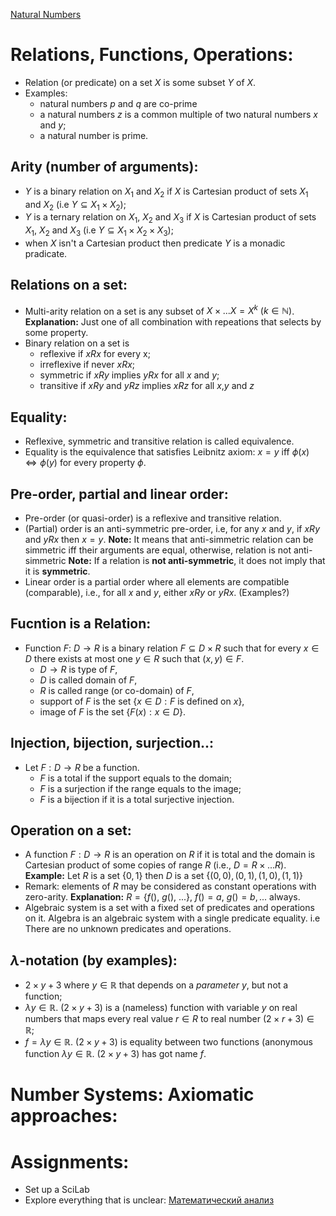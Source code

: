 [Natural Numbers](Natural%20Numbers.md)
# Relations, Functions, Operations:
- Relation (or predicate) on a set $X$ is some subset $Y$ of $X$.
- Examples:
	- natural numbers $p$ and $q$ are co-prime
	- a natural numbers $z$ is a common multiple of two natural numbers $x$ and $y;$
	- a natural number is prime.
## Arity (number of arguments):
- $Y$ is a binary relation on $X_{1}$ and $X_{2}$ if $X$ is Cartesian product of sets $X_1$ and $X_{2}$ (i.e $Y \subseteq X_{1}\times X_{2}$);
- $Y$ is a ternary relation on $X_{1},\ X_{2}$ and $X_{3}$ if $X$ is Cartesian product of sets $X_{1},\ X_{2}$ and $X_{3}$ (i.e $Y \subseteq X_{1}\times X_{2}\times X_{3}$);
- when $X$ isn't a Cartesian product then predicate $Y$ is a monadic pradicate.
## Relations on a set:
- Multi-arity relation on a set is any subset of $X\times ...X=X^{k}\ (k\in \mathbb{N})$. 
  **Explanation:** Just one of all combination with repeations that selects by some property. 
- Binary relation on a set is
	- reflexive if $xRx$ for every x;
	- irreflexive if never $xRx$;
	- symmetric if $xRy$ implies $yRx$ for all $x$ and $y$;
	- transitive if $xRy$ and $yRz$ implies $xRz$ for all $x$,$y$ and $z$
## Equality:
- Reflexive, symmetric and transitive relation is called equivalence.
- Equality is the equivalence that satisfies Leibnitz axiom: $x=y$ iff $\phi(x)\Leftrightarrow \phi(y)$ for every property $\phi.$
## Pre-order, partial and linear order:
- Pre-order (or quasi-order) is a reflexive and transitive relation.
- (Partial) order is an anti-symmetric pre-order, i.e, for any $x$ and $y$, if $xRy$ and $yRx$ then $x=y$.
  **Note:** It means that anti-simmetric relation can be simmetric iff their arguments are equal, otherwise, relation is not anti-simmetric
  **Note:** If a relation is **not anti-symmetric**, it does not imply that it is **symmetric**.
- Linear order is a partial order where all elements are compatible (comparable), i.e., for all $x$ and $y$, either $xRy$ or $yRx$. (Examples?)
## Fucntion is a Relation:
- Function $F:\ D\rightarrow R$ is a binary relation $F\subseteq D\times R$ such that for every $x\in D$ there exists at most one $y\in R$ such that $(x,y)\in F.$
	- $D \rightarrow R$ is type of $F$,
	- $D$ is called domain of $F$,
	- $R$ is called range (or co-domain) of $F$,
	- support of $F$ is the set $\{x\in D:F$ is defined on $x\}$,
	- image of $F$ is the set $\{F(x):x\in D\}$.
## Injection, bijection, surjection..:
- Let $F:D\rightarrow R$ be a function.
	- $F$ is a total if the support equals to the domain;
	- $F$ is a surjection if the range equals to the image;
	- $F$ is a bijection if it is a total surjective injection.
## Operation on a set:
- A function $F:D\rightarrow R$ is an operation on $R$ if it is total and the domain is Cartesian product of some copies of range $R$ (i.e., $D=R\times ... R$).
  **Example:** Let $R$ is a set $\{0,1\}$ then $D$ is a set $\{(0,0),(0,1),(1,0),(1,1)\}$
- Remark: elements of $R$ may be considered as constant operations with zero-arity.
  **Explanation:** $R=\{f(),\ g(),\ ...\}$, $f()=a,\ g()=b,...$ always.
- Algebraic system is a set with a fixed set of predicates and operations on it. Algebra is an algebraic system with a single predicate equality.
  i.e There are no unknown predicates and operations.
## $\lambda$-notation (by examples):
- $2\times y +3$ where $y\in \mathbb{R}$ that depends on a *parameter* $y$, but not a function;
- $\lambda y \in \mathbb{R}.\ (2\times y + 3)$ is a (nameless) function with variable $y$ on real numbers that maps every real value $r\in R$ to real number $(2\times r +3)\in \mathbb{R}$;
- $f = \lambda y \in \mathbb{R}.\ (2\times y + 3)$ is equality between two functions (anonymous function $\lambda y \in \mathbb{R}.\ (2\times y +3$) has got name $f$.
# Number Systems: Axiomatic approaches:
# Assignments:
- Set up a SciLab
- Explore everything that is unclear: [Математический анализ](V.A.Zorich-Kniga-I-10-izdanie-Corr.pdf)

